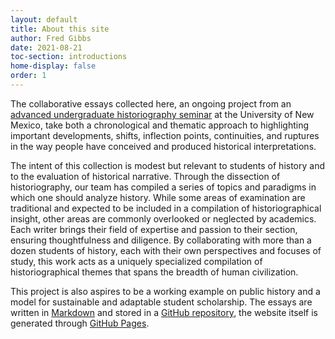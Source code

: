 ```yaml
---
layout: default
title: About this site
author: Fred Gibbs
date: 2021-08-21
toc-section: introductions
home-display: false
order: 1
---
```



The collaborative essays collected here, an ongoing project from an [advanced undergraduate historiography seminar](http://fredgibbs.net/courses/historiography/) at the University of New Mexico, take both a chronological and thematic approach to highlighting important developments, shifts, inflection points, continuities, and ruptures in the way people have conceived and produced historical interpretations.

The intent of this collection is modest but relevant to students of history and to the evaluation of historical narrative. Through the dissection of historiography, our team has compiled a series of topics and paradigms in which one should analyze history. While some areas of examination are traditional and expected to be included in a compilation of historiographical insight, other areas are commonly overlooked or neglected by academics. Each writer brings their field of expertise and passion to their section, ensuring thoughtfulness and diligence. By collaborating with more than a dozen students of history, each with their own perspectives and focuses of study, this work acts as a uniquely specialized compilation of historiographical themes that spans the breadth of human civilization.

This project is also aspires to be a working example on public history and a model for sustainable and adaptable student scholarship. The essays are written in [Markdown](https://www.markdownguide.org/) and stored in a [GitHub repository](https://github.com/unm-historiography/metahistory), the website itself is generated through [GitHub Pages](https://pages.github.com/).
